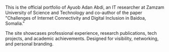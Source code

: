This is the official portfolio of Ayuob Adan Abdi, an IT researcher at Zamzam University of Science and Technology and co-author of the paper "Challenges of Internet Connectivity and Digital Inclusion in Baidoa, Somalia."

The site showcases professional experience, research publications, tech projects, and academic achievements. Designed for visibility, networking, and personal branding.
